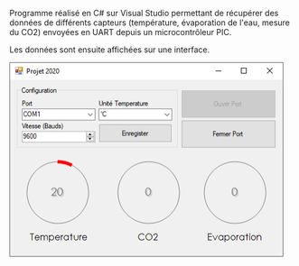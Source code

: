 Programme réalisé en C# sur Visual Studio permettant de récupérer des données de différents capteurs (température, évaporation de l'eau, mesure du CO2) envoyées en UART depuis un microcontrôleur PIC.

Les données sont ensuite affichées sur une interface.

![Screenshot](UI.PNG)
